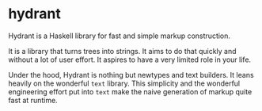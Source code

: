 # hydrant

Hydrant is a Haskell library for fast and simple markup construction.

It is a library that turns trees into strings. It aims to do that
quickly and without a lot of user effort. It aspires to have a very
limited role in your life.

Under the hood, Hydrant is nothing but newtypes and text builders.
It leans heavily on the wonderful `text` library. This simplicity
and the wonderful engineering effort put into `text` make the naive
generation of markup quite fast at runtime.
